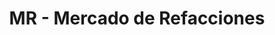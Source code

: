 ---
title: "MR - Mercado de Refacciones"
url: /tijuana/mr-mercado-de-refacciones/
shop: Autoteile
---